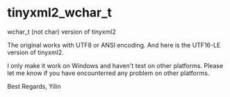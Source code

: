 # tinyxml2_wchar_t
wchar_t (not char) version of tinyxml2

The original works with UTF8 or ANSI encoding.
And here is the UTF16-LE version of tinyxml2.

I only make it work on Windows and haven't test on other platforms.
Please let me know if you have encounterred any problem on other platforms.

Best Regards,
Yilin
